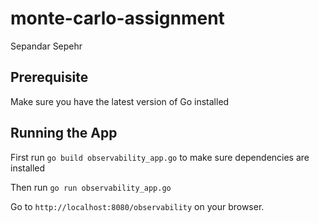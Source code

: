 # monte-carlo-assignment
Sepandar Sepehr

## Prerequisite
Make sure you have the latest version of Go installed

## Running the App
First run `go build observability_app.go` to make sure dependencies are installed

Then run `go run observability_app.go`

Go to `http://localhost:8080/observability` on your browser.
